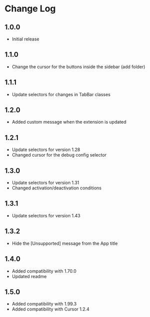 # Change Log

## 1.0.0
- Initial release

## 1.1.0
- Change the cursor for the buttons inside the sidebar (add folder)

## 1.1.1
- Update selectors for changes in TabBar classes

## 1.2.0
- Added custom message when the extension is updated

## 1.2.1
- Update selectors for version 1.28
- Changed cursor for the debug config selector

## 1.3.0
- Update selectors for version 1.31
- Changed activation/deactivation conditions

## 1.3.1
- Update selectors for version 1.43

## 1.3.2
- Hide the [Unsupported] message from the App title

## 1.4.0
- Added compatibility with 1.70.0
- Updated readme

## 1.5.0
- Added compatibility with 1.99.3
- Added compatibility with Cursor 1.2.4
